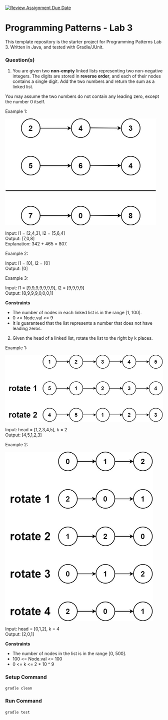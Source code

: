 [![Review Assignment Due Date](https://classroom.github.com/assets/deadline-readme-button-24ddc0f5d75046c5622901739e7c5dd533143b0c8e959d652212380cedb1ea36.svg)](https://classroom.github.com/a/e65mUjar)
# Programming Patterns - Lab 3

This template repository is the starter project for Programming Patterns Lab 3. Written in Java, and tested with Gradle/JUnit.

### Question(s)

1. You are given two **non-empty** linked lists representing two non-negative integers. The digits are stored in **reverse order**, and each of their nodes contains a single digit. Add the two numbers and return the sum as a linked list.

You may assume the two numbers do not contain any leading zero, except the number 0 itself.

Example 1:

![](Q1_1.jpg)

Input: l1 = [2,4,3], l2 = [5,6,4]  
Output: [7,0,8]  
Explanation: 342 + 465 = 807.

Example 2:

Input: l1 = [0], l2 = [0]  
Output: [0]

Example 3:

Input: l1 = [9,9,9,9,9,9,9], l2 = [9,9,9,9]  
Output: [8,9,9,9,0,0,0,1]

**Constraints**

- The number of nodes in each linked list is in the range [1, 100].
- 0 <= Node.val <= 9
- It is guaranteed that the list represents a number that does not have leading zeros.

2. Given the head of a linked list, rotate the list to the right by k places.

Example 1:

![](Q2_1.jpg)

Input: head = [1,2,3,4,5], k = 2  
Output: [4,5,1,2,3]

Example 2:

![](Q2_2.jpg)

Input: head = [0,1,2], k = 4  
Output: [2,0,1]

**Constraints**

- The number of nodes in the list is in the range [0, 500].
- 100 <= Node.val <= 100
- 0 <= k <= 2 \* 10 \^ 9

### Setup Command

`gradle clean`

### Run Command

`gradle test`
